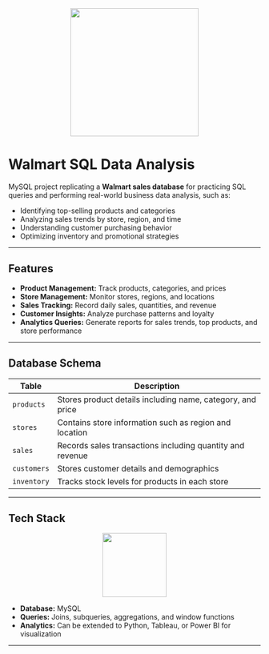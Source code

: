 <div align="center">
  <img height="256" width="256" src="https://upload.wikimedia.org/wikipedia/commons/thumb/c/ca/Walmart_logo.svg/512px-Walmart_logo.svg.png"/>
</div>

# Walmart SQL Data Analysis

MySQL project replicating a **Walmart sales database** for practicing SQL queries and performing real-world business data analysis, such as:

- Identifying top-selling products and categories  
- Analyzing sales trends by store, region, and time  
- Understanding customer purchasing behavior  
- Optimizing inventory and promotional strategies  

---

## Features
- **Product Management:** Track products, categories, and prices  
- **Store Management:** Monitor stores, regions, and locations  
- **Sales Tracking:** Record daily sales, quantities, and revenue  
- **Customer Insights:** Analyze purchase patterns and loyalty  
- **Analytics Queries:** Generate reports for sales trends, top products, and store performance  

---

## Database Schema
| Table         | Description |
|---------------|-------------|
| `products`    | Stores product details including name, category, and price |
| `stores`      | Contains store information such as region and location |
| `sales`       | Records sales transactions including quantity and revenue |
| `customers`   | Stores customer details and demographics |
| `inventory`   | Tracks stock levels for products in each store |

---

## Tech Stack
<div align="center">
  <img height="128" width="128" src="https://cdn.jsdelivr.net/gh/devicons/devicon/icons/mysql/mysql-original-wordmark.svg" />
</div>

- **Database:** MySQL  
- **Queries:** Joins, subqueries, aggregations, and window functions  
- **Analytics:** Can be extended to Python, Tableau, or Power BI for visualization  

---
